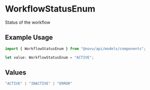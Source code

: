 # WorkflowStatusEnum

Status of the workflow

## Example Usage

```typescript
import { WorkflowStatusEnum } from "@novu/api/models/components";

let value: WorkflowStatusEnum = "ACTIVE";
```

## Values

```typescript
"ACTIVE" | "INACTIVE" | "ERROR"
```